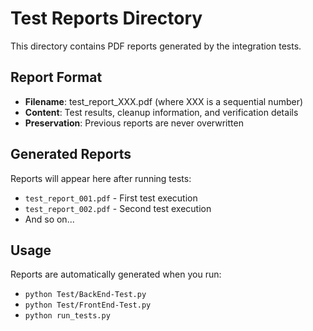 # Test Reports Directory

This directory contains PDF reports generated by the integration tests.

## Report Format
- **Filename**: test_report_XXX.pdf (where XXX is a sequential number)
- **Content**: Test results, cleanup information, and verification details
- **Preservation**: Previous reports are never overwritten

## Generated Reports
Reports will appear here after running tests:
- `test_report_001.pdf` - First test execution
- `test_report_002.pdf` - Second test execution  
- And so on...

## Usage
Reports are automatically generated when you run:
- `python Test/BackEnd-Test.py`
- `python Test/FrontEnd-Test.py`
- `python run_tests.py`
